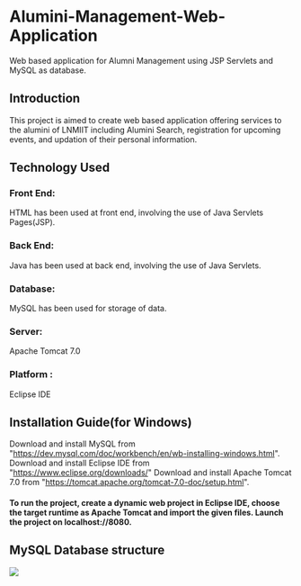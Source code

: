 # Alumini-Management-Web-Application
Web based application for Alumni Management using JSP Servlets and MySQL as database.


## Introduction
This project is aimed to create  web based application offering services to the alumini of LNMIIT including Alumini Search, registration for upcoming events, and updation of their personal information.


## Technology Used
### Front End: 
HTML has been used at front end, involving the use of Java Servlets Pages(JSP).
### Back End:
Java has been used at back end, involving the use of Java Servlets.
### Database:
MySQL has been used for storage of data.
### Server: 
Apache Tomcat 7.0
### Platform : 
Eclipse IDE


## Installation Guide(for Windows)
Download and install MySQL from "https://dev.mysql.com/doc/workbench/en/wb-installing-windows.html".
Download and install Eclipse IDE from "https://www.eclipse.org/downloads/"
Download and install Apache Tomcat 7.0 from "https://tomcat.apache.org/tomcat-7.0-doc/setup.html".

#### To run the project, create a dynamic web project in Eclipse IDE, choose the target runtime as Apache Tomcat and import the given files. Launch the project on localhost://8080.


## MySQL Database structure

![](images/left_customers.PNG)
